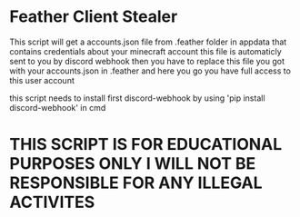 # Feather Client Stealer
This script will get a accounts.json file from .feather folder in appdata that contains credentials about your minecraft account this file is automaticly sent to you by discord webhook then you have to replace this file you got with your accounts.json in .feather and here you go you have full access to this user account

this script needs to install first discord-webhook by using 'pip install discord-webhook' in cmd
# THIS SCRIPT IS FOR EDUCATIONAL PURPOSES ONLY I WILL NOT BE RESPONSIBLE FOR ANY ILLEGAL ACTIVITES
